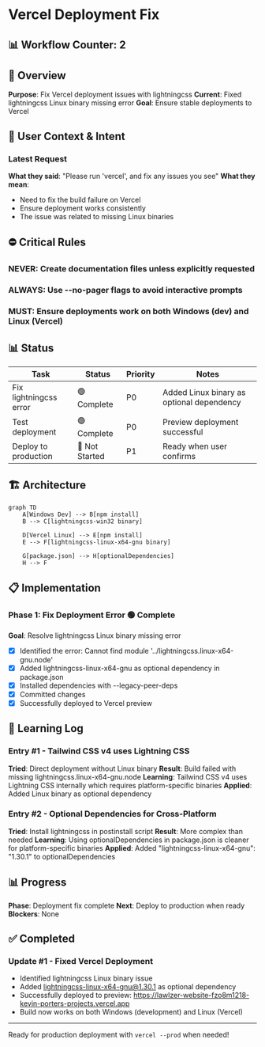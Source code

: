 # Vercel Deployment Fix

## 📊 Workflow Counter: 2

## 🎯 Overview

**Purpose**: Fix Vercel deployment issues with lightningcss
**Current**: Fixed lightningcss Linux binary missing error
**Goal**: Ensure stable deployments to Vercel

## 💬 User Context & Intent

### Latest Request

**What they said**: "Please run 'vercel', and fix any issues you see"
**What they mean**:

- Need to fix the build failure on Vercel
- Ensure deployment works consistently
- The issue was related to missing Linux binaries

## ⛔ Critical Rules

### NEVER: Create documentation files unless explicitly requested

### ALWAYS: Use --no-pager flags to avoid interactive prompts

### MUST: Ensure deployments work on both Windows (dev) and Linux (Vercel)

## 📊 Status

| Task                   | Status         | Priority | Notes                                     |
| ---------------------- | -------------- | -------- | ----------------------------------------- |
| Fix lightningcss error | 🟢 Complete    | P0       | Added Linux binary as optional dependency |
| Test deployment        | 🟢 Complete    | P0       | Preview deployment successful             |
| Deploy to production   | 🔴 Not Started | P1       | Ready when user confirms                  |

## 🏗️ Architecture

```mermaid
graph TD
    A[Windows Dev] --> B[npm install]
    B --> C[lightningcss-win32 binary]

    D[Vercel Linux] --> E[npm install]
    E --> F[lightningcss-linux-x64-gnu binary]

    G[package.json] --> H[optionalDependencies]
    H --> F
```

## 📋 Implementation

### Phase 1: Fix Deployment Error 🟢 Complete

**Goal**: Resolve lightningcss Linux binary missing error

- [x] Identified the error: Cannot find module '../lightningcss.linux-x64-gnu.node'
- [x] Added lightningcss-linux-x64-gnu as optional dependency in package.json
- [x] Installed dependencies with --legacy-peer-deps
- [x] Committed changes
- [x] Successfully deployed to Vercel preview

## 📝 Learning Log

### Entry #1 - Tailwind CSS v4 uses Lightning CSS

**Tried**: Direct deployment without Linux binary
**Result**: Build failed with missing lightningcss.linux-x64-gnu.node
**Learning**: Tailwind CSS v4 uses Lightning CSS internally which requires platform-specific binaries
**Applied**: Added Linux binary as optional dependency

### Entry #2 - Optional Dependencies for Cross-Platform

**Tried**: Install lightningcss in postinstall script
**Result**: More complex than needed
**Learning**: Using optionalDependencies in package.json is cleaner for platform-specific binaries
**Applied**: Added "lightningcss-linux-x64-gnu": "1.30.1" to optionalDependencies

## 📊 Progress

**Phase**: Deployment fix complete
**Next**: Deploy to production when ready
**Blockers**: None

## ✅ Completed

### Update #1 - Fixed Vercel Deployment

- Identified lightningcss Linux binary issue
- Added lightningcss-linux-x64-gnu@1.30.1 as optional dependency
- Successfully deployed to preview: https://lawlzer-website-fzo8m1218-kevin-porters-projects.vercel.app
- Build now works on both Windows (development) and Linux (Vercel)

---

Ready for production deployment with `vercel --prod` when needed!
